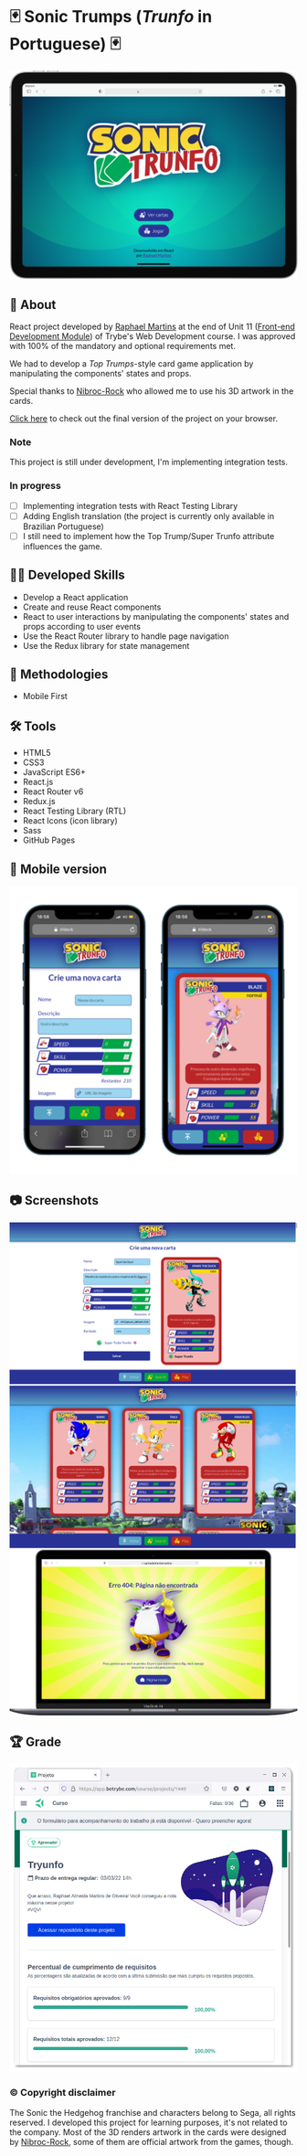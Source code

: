# :black_joker: Sonic Trumps (_Trunfo_ in Portuguese) :black_joker:

![Title Screen](./imgs/title-screen.png)

## :page_with_curl: About

React project developed by [Raphael Martins](https://www.linkedin.com/in/raphaelameidamartins/) at the end of Unit 11 ([Front-end Development Module](https://github.com/raphaelalmeidamartins/trybe_exercicios/tree/main/2_Desenvolvimento-Front-end)) of Trybe's Web Development course. I was approved with 100% of the mandatory and optional requirements met.

We had to develop a _Top Trumps_-style card game application by manipulating the components' states and props.

Special thanks to [Nibroc-Rock](https://www.deviantart.com/nibroc-rock) who allowed me to use his 3D artwork in the cards.

[Click here](https://raphaelalmeidamartins.github.io/sonic-trumps) to check out the final version of the project on your browser.

### Note

This project is still under development, I'm implementing integration tests.

### In progress

- [ ] Implementing integration tests with React Testing Library
- [ ] Adding English translation (the project is currently only available in Brazilian Portuguese)
- [ ] I still need to implement how the Top Trump/Super Trunfo attribute influences the game.

## :man_technologist: Developed Skills

* Develop a React application
* Create and reuse React components
* React to user interactions by manipulating the components' states and props according to user events
* Use the React Router library to handle page navigation
* Use the Redux library for state management

## :memo: Methodologies

* Mobile First

## :hammer_and_wrench: Tools

* HTML5
* CSS3
* JavaScript ES6+
* React.js
* React Router v6
* Redux.js
* React Testing Library (RTL)
* React Icons (icon library)
* Sass
* GitHub Pages

## :iphone: Mobile version

![Mobile](./imgs/Mobile-preview.png)

## :camera: Screenshots

![Desktop preview](./imgs/screenshot-desktop1.png)
![Desktop preview](./imgs/screenshot-desktop2.png)
![Not found screen](./imgs/not-found-screen.png)

## :trophy: Grade

![My grade of the project - Minha nota no projeto](./imgs/nota.png)

### :copyright: Copyright disclaimer

The Sonic the Hedgehog franchise and characters belong to Sega, all rights reserved. I developed this project for learning purposes, it's not related to the company. Most of the 3D renders artwork in the cards were designed by [Nibroc-Rock](https://www.deviantart.com/nibroc-rock), some of them are official artwork from the games, though.
